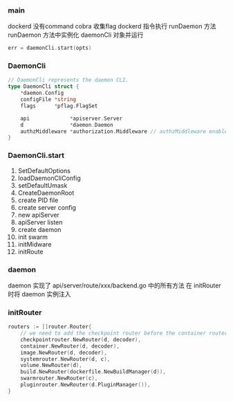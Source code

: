 ### main
dockerd 没有command
cobra 收集flag
dockerd 指令执行 runDaemon 方法
runDaemon 方法中实例化 daemonCli 对象并运行
```go
err = daemonCli.start(opts)
```

### DaemonCli
```go
// DaemonCli represents the daemon CLI.
type DaemonCli struct {
	*daemon.Config
	configFile *string
	flags      *pflag.FlagSet

	api             *apiserver.Server
	d               *daemon.Daemon
	authzMiddleware *authorization.Middleware // authzMiddleware enables to dynamically reload the authorization plugins
}
```
### DaemonCli.start
1. SetDefaultOptions
2. loadDaemonCliConfig
3. setDefaultUmask
4. CreateDaemonRoot
5. create PID file
6. create server config
7. new apiServer
8. apiServer listen
9. create daemon
10. init swarm
11. initMidware
12. initRoute

### daemon
daemon 实现了 api/server/route/xxx/backend.go 中的所有方法
在 initRouter 时将 daemon 实例注入

### initRouter
```go
routers := []router.Router{
	// we need to add the checkpoint router before the container router or the DELETE gets masked
	checkpointrouter.NewRouter(d, decoder),
	container.NewRouter(d, decoder),
	image.NewRouter(d, decoder),
	systemrouter.NewRouter(d, c),
	volume.NewRouter(d),
	build.NewRouter(dockerfile.NewBuildManager(d)),
	swarmrouter.NewRouter(c),
	pluginrouter.NewRouter(d.PluginManager()),
}
```
